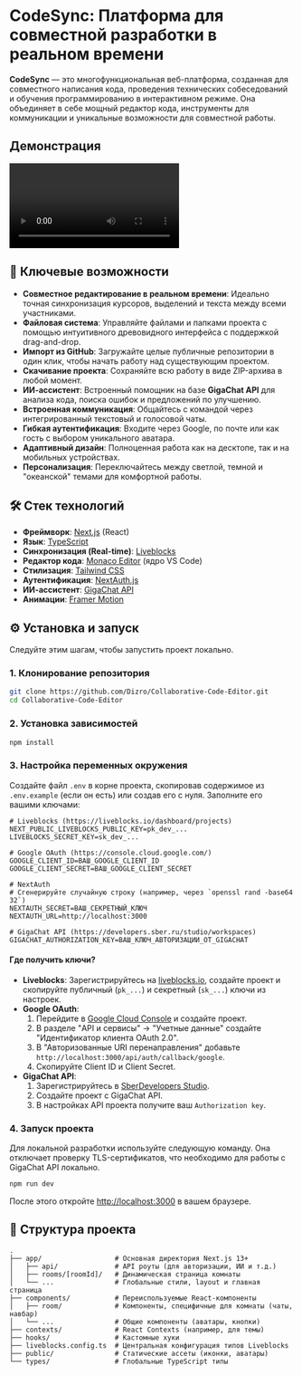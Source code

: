 
# CodeSync: Платформа для совместной разработки в реальном времени

**CodeSync** — это многофункциональная веб-платформа, созданная для совместного написания кода, проведения технических собеседований и обучения программированию в интерактивном режиме. Она объединяет в себе мощный редактор кода, инструменты для коммуникации и уникальные возможности для совместной работы.

## Демонстрация

![Демонстрация работы CodeSync](./github.mp4)

## 🚀 Ключевые возможности

-   **Совместное редактирование в реальном времени**: Идеально точная синхронизация курсоров, выделений и текста между всеми участниками.
-   **Файловая система**: Управляйте файлами и папками проекта с помощью интуитивного древовидного интерфейса с поддержкой drag-and-drop.
-   **Импорт из GitHub**: Загружайте целые публичные репозитории в один клик, чтобы начать работу над существующим проектом.
-   **Скачивание проекта**: Сохраняйте всю работу в виде ZIP-архива в любой момент.
-   **ИИ-ассистент**: Встроенный помощник на базе **GigaChat API** для анализа кода, поиска ошибок и предложений по улучшению.
-   **Встроенная коммуникация**: Общайтесь с командой через интегрированный текстовый и голосовой чаты.
-   **Гибкая аутентификация**: Входите через Google, по почте или как гость с выбором уникального аватара.
-   **Адаптивный дизайн**: Полноценная работа как на десктопе, так и на мобильных устройствах.
-   **Персонализация**: Переключайтесь между светлой, темной и "океанской" темами для комфортной работы.

## 🛠️ Стек технологий

-   **Фреймворк**: [Next.js](https://nextjs.org/) (React)
-   **Язык**: [TypeScript](https://www.typescriptlang.org/)
-   **Синхронизация (Real-time)**: [Liveblocks](https://liveblocks.io/)
-   **Редактор кода**: [Monaco Editor](https://microsoft.github.io/monaco-editor/) (ядро VS Code)
-   **Стилизация**: [Tailwind CSS](https://tailwindcss.com/)
-   **Аутентификация**: [NextAuth.js](https://next-auth.js.org/)
-   **ИИ-ассистент**: [GigaChat API](https://developers.sber.ru/portal/products/gigachat-api)
-   **Анимации**: [Framer Motion](https://www.framer.com/motion/)

## ⚙️ Установка и запуск

Следуйте этим шагам, чтобы запустить проект локально.

### 1. Клонирование репозитория

```bash
git clone https://github.com/Dizro/Collaborative-Code-Editor.git
cd Collaborative-Code-Editor
```

### 2. Установка зависимостей

```bash
npm install
```

### 3. Настройка переменных окружения

Создайте файл `.env` в корне проекта, скопировав содержимое из `.env.example` (если он есть) или создав его с нуля. Заполните его вашими ключами:

```env
# Liveblocks (https://liveblocks.io/dashboard/projects)
NEXT_PUBLIC_LIVEBLOCKS_PUBLIC_KEY=pk_dev_...
LIVEBLOCKS_SECRET_KEY=sk_dev_...

# Google OAuth (https://console.cloud.google.com/)
GOOGLE_CLIENT_ID=ВАШ_GOOGLE_CLIENT_ID
GOOGLE_CLIENT_SECRET=ВАШ_GOOGLE_CLIENT_SECRET

# NextAuth
# Сгенерируйте случайную строку (например, через `openssl rand -base64 32`)
NEXTAUTH_SECRET=ВАШ_СЕКРЕТНЫЙ_КЛЮЧ
NEXTAUTH_URL=http://localhost:3000

# GigaChat API (https://developers.sber.ru/studio/workspaces)
GIGACHAT_AUTHORIZATION_KEY=ВАШ_КЛЮЧ_АВТОРИЗАЦИИ_ОТ_GIGACHAT
```

#### Где получить ключи?

-   **Liveblocks**: Зарегистрируйтесь на [liveblocks.io](https://liveblocks.io), создайте проект и скопируйте публичный (`pk_...`) и секретный (`sk_...`) ключи из настроек.
-   **Google OAuth**:
    1.  Перейдите в [Google Cloud Console](https://console.cloud.google.com) и создайте проект.
    2.  В разделе "API и сервисы" -> "Учетные данные" создайте "Идентификатор клиента OAuth 2.0".
    3.  В "Авторизованные URI перенаправления" добавьте `http://localhost:3000/api/auth/callback/google`.
    4.  Скопируйте Client ID и Client Secret.
-   **GigaChat API**:
    1.  Зарегистрируйтесь в [SberDevelopers Studio](https://developers.sber.ru/studio/workspaces).
    2.  Создайте проект с GigaChat API.
    3.  В настройках API проекта получите ваш `Authorization key`.

### 4. Запуск проекта

Для локальной разработки используйте следующую команду. Она отключает проверку TLS-сертификатов, что необходимо для работы с GigaChat API локально.

```bash
npm run dev
```

После этого откройте [http://localhost:3000](http://localhost:3000) в вашем браузере.

## 📂 Структура проекта

```
.
├── app/                  # Основная директория Next.js 13+
│   ├── api/              # API роуты (для авторизации, ИИ и т.д.)
│   ├── rooms/[roomId]/   # Динамическая страница комнаты
│   └── ...               # Глобальные стили, layout и главная страница
├── components/           # Переиспользуемые React-компоненты
│   ├── room/             # Компоненты, специфичные для комнаты (чаты, навбар)
│   └── ...               # Общие компоненты (аватары, кнопки)
├── contexts/             # React Contexts (например, для темы)
├── hooks/                # Кастомные хуки
├── liveblocks.config.ts  # Центральная конфигурация типов Liveblocks
├── public/               # Статические ассеты (иконки, аватары)
└── types/                # Глобальные TypeScript типы
```
